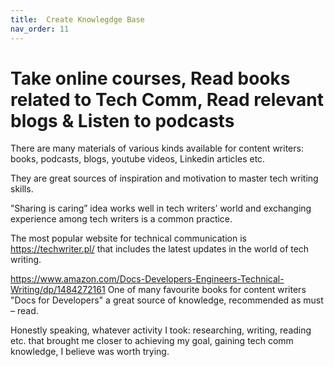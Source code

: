 ```yaml
---
title:  Create Knowlegdge Base
nav_order: 11
---
```



# Take online courses, Read books related to Tech Comm, Read relevant blogs & Listen to podcasts

There are many materials of various kinds available for content writers: books, podcasts, blogs, youtube videos, Linkedin articles etc.

They are great sources of inspiration and motivation to master tech writing skills. 

”Sharing is caring” idea works well in tech writers’ world and exchanging experience among tech writers is a common practice. 

The most popular website for technical communication is  
https://techwriter.pl/
that includes the latest updates in the world of tech writing. 

https://www.amazon.com/Docs-Developers-Engineers-Technical-Writing/dp/1484272161
One of many favourite books for content writers "Docs for Developers" a great source of knowledge, recommended as must – read.

Honestly speaking, whatever activity I took: researching, writing, reading etc. that brought me closer to achieving my goal, gaining tech comm knowledge, I believe was worth trying.
